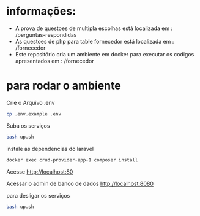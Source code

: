 # informações:
- A prova de questoes de multipla escolhas está localizada em : /perguntas-respondidas 
- As questoes de php para table fornecedor está localizada em : /fornecedor
- Este repositório cria um ambiente em docker para executar os codigos apresentados em : /fornecedor

# para rodar o ambiente

Crie o Arquivo .env
```sh
cp .env.example .env
```

Suba os serviços
```sh
bash up.sh
```

instale as dependencias do laravel
```sh
docker exec crud-provider-app-1 composer install
```

Acesse
[http://localhost:80](http://localhost:80)

Acessar o admin de banco de dados
[http://localhost:8080](http://localhost:8080)

para desligar os serviços
```sh
bash up.sh
```
